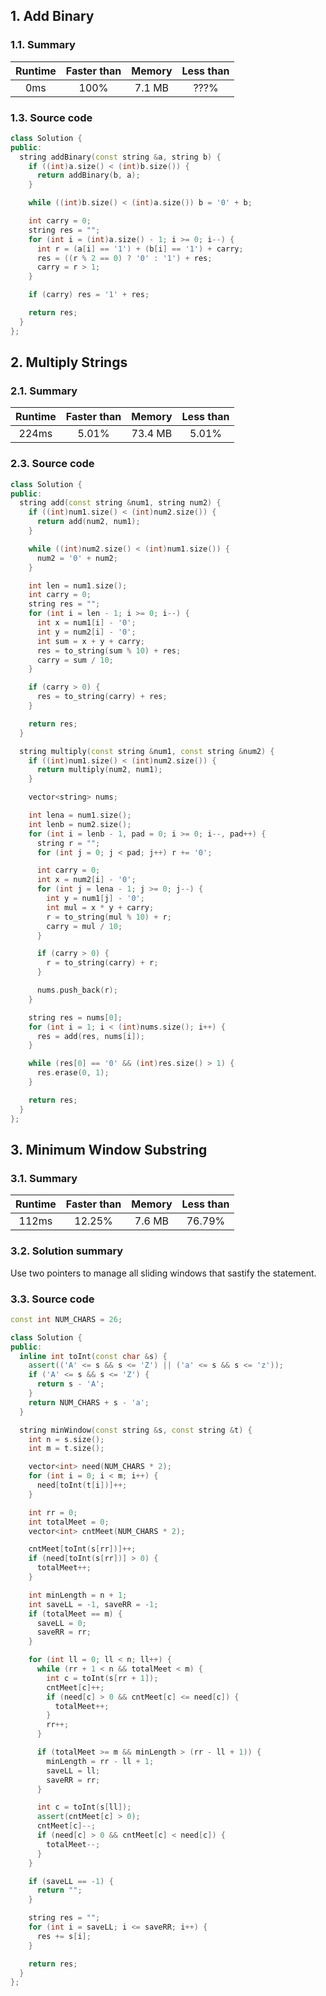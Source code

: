 ## 1. Add Binary
### 1.1. Summary
| Runtime  | Faster than | Memory   | Less than |
| :----:   | :----:      | :----:   | :----:    |
| 0ms      | 100%        | 7.1 MB   | ???%      |

### 1.3. Source code
```cpp
class Solution {
public:
  string addBinary(const string &a, string b) {
    if ((int)a.size() < (int)b.size()) {
      return addBinary(b, a);
    }

    while ((int)b.size() < (int)a.size()) b = '0' + b;

    int carry = 0;
    string res = "";
    for (int i = (int)a.size() - 1; i >= 0; i--) {
      int r = (a[i] == '1') + (b[i] == '1') + carry;
      res = ((r % 2 == 0) ? '0' : '1') + res;
      carry = r > 1;
    }

    if (carry) res = '1' + res;

    return res;
  }
};
```

## 2. Multiply Strings
### 2.1. Summary
| Runtime  | Faster than | Memory   | Less than |
| :----:   | :----:      | :----:   | :----:    |
| 224ms    | 5.01%       | 73.4 MB  | 5.01%     |

### 2.3. Source code
```cpp
class Solution {
public:
  string add(const string &num1, string num2) {
    if ((int)num1.size() < (int)num2.size()) {
      return add(num2, num1);
    }

    while ((int)num2.size() < (int)num1.size()) {
      num2 = '0' + num2;
    }

    int len = num1.size();
    int carry = 0;
    string res = "";
    for (int i = len - 1; i >= 0; i--) {
      int x = num1[i] - '0';
      int y = num2[i] - '0';
      int sum = x + y + carry;
      res = to_string(sum % 10) + res;
      carry = sum / 10;
    }

    if (carry > 0) {
      res = to_string(carry) + res;
    }

    return res;
  }

  string multiply(const string &num1, const string &num2) {
    if ((int)num1.size() < (int)num2.size()) {
      return multiply(num2, num1);
    }

    vector<string> nums;

    int lena = num1.size();
    int lenb = num2.size();
    for (int i = lenb - 1, pad = 0; i >= 0; i--, pad++) {
      string r = "";
      for (int j = 0; j < pad; j++) r += '0';

      int carry = 0;
      int x = num2[i] - '0';
      for (int j = lena - 1; j >= 0; j--) {
        int y = num1[j] - '0';
        int mul = x * y + carry;
        r = to_string(mul % 10) + r;
        carry = mul / 10;
      }

      if (carry > 0) {
        r = to_string(carry) + r;
      }

      nums.push_back(r);
    }

    string res = nums[0];
    for (int i = 1; i < (int)nums.size(); i++) {
      res = add(res, nums[i]);
    }

    while (res[0] == '0' && (int)res.size() > 1) {
      res.erase(0, 1);
    }

    return res;
  }
};
```

## 3. Minimum Window Substring
### 3.1. Summary
| Runtime  | Faster than | Memory   | Less than |
| :----:   | :----:      | :----:   | :----:    |
| 112ms    | 12.25%      | 7.6 MB   | 76.79%    |

### 3.2. Solution summary
Use two pointers to manage all sliding windows that sastify the statement.

### 3.3. Source code
```cpp
const int NUM_CHARS = 26;

class Solution {
public:
  inline int toInt(const char &s) {
    assert(('A' <= s && s <= 'Z') || ('a' <= s && s <= 'z'));
    if ('A' <= s && s <= 'Z') {
      return s - 'A';
    }
    return NUM_CHARS + s - 'a';
  }

  string minWindow(const string &s, const string &t) {
    int n = s.size();
    int m = t.size();

    vector<int> need(NUM_CHARS * 2);
    for (int i = 0; i < m; i++) {
      need[toInt(t[i])]++;
    }

    int rr = 0;
    int totalMeet = 0;
    vector<int> cntMeet(NUM_CHARS * 2);

    cntMeet[toInt(s[rr])]++;
    if (need[toInt(s[rr])] > 0) {
      totalMeet++;
    }

    int minLength = n + 1;
    int saveLL = -1, saveRR = -1;
    if (totalMeet == m) {
      saveLL = 0;
      saveRR = rr;
    }

    for (int ll = 0; ll < n; ll++) {
      while (rr + 1 < n && totalMeet < m) {
        int c = toInt(s[rr + 1]);
        cntMeet[c]++;
        if (need[c] > 0 && cntMeet[c] <= need[c]) {
          totalMeet++;
        }
        rr++;
      }

      if (totalMeet >= m && minLength > (rr - ll + 1)) {
        minLength = rr - ll + 1;
        saveLL = ll;
        saveRR = rr;
      }

      int c = toInt(s[ll]);
      assert(cntMeet[c] > 0);
      cntMeet[c]--;
      if (need[c] > 0 && cntMeet[c] < need[c]) {
        totalMeet--;
      }
    }

    if (saveLL == -1) {
      return "";
    }

    string res = "";
    for (int i = saveLL; i <= saveRR; i++) {
      res += s[i];
    }

    return res;
  }
};
```
